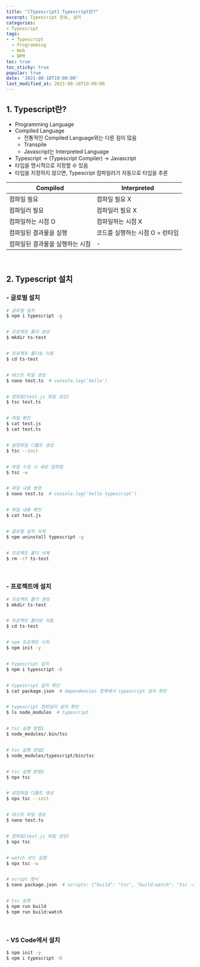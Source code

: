 ```yaml
---
title: "[Typescript] Typescript란?"
excerpt: Typescript 정보, 설치
categories:
- Typescript
tags:
- - Typescript
  - Programming
  - Web
  - NPM
toc: true
toc_sticky: true
popular: true
date: '2021-08-18T19:00:00'
last_modified_at: 2021-08-18T19:00:00
---
```


## 1. Typescript란?

- Programming Language
- Compiled Language
    - 전통적인 Compiled Language와는 다른 점이 많음
    - Transpile
    - Javascript는 Interpreted Language
- Typescript -> (Typescript Compiler) -> Javascript
- 타입을 명시적으로 지정할 수 있음
- 타입을 지정하지 않으면, Typescript 컴파일러가 자동으로 타입을 추론

Compiled | Interpreted
--|--
컴파일 필요 | 컴파일 필요 X
컴파일러 필요 | 컴파일러 필요 X
컴파일하는 시점 O | 컴파일하는 시점 X
컴파일된 결과물을 실행 | 코드를 실행하는 시점 O = 런타임
컴파일된 결과물을 실행하는 시점 | -


<br>

## 2. Typescript 설치

### - 글로벌 설치

```bash
# 글로벌 설치
$ npm i typescript -g


# 프로젝트 폴더 생성
$ mkdir ts-test


# 프로젝트 폴더로 이동
$ cd ts-test


# 테스트 파일 생성
$ nano test.ts  # console.log('hello')


# 컴파일(test.js 파일 생성)
$ tsc test.ts


# 파일 확인
$ cat test.js
$ cat test.ts


# 설정파일 디폴트 생성
$ tsc --init


# 파일 수정 시 새로 컴파일 
$ tsc -w


# 파일 내용 변경
$ nano test.ts  # console.log('hello typescript')


# 파일 내용 확인
$ cat test.js


# 글로벌 설치 삭제
$ npm uninstall typescript -g


# 프로젝트 폴더 삭제
$ rm -rf ts-test
```

<br>

### - 프로젝트에 설치

```bash
# 프로젝트 폴더 생성
$ mkdir ts-test


# 프로젝트 폴더로 이동
$ cd ts-test


# npm 프로젝트 시작
$ npm init -y


# typescript 설치
$ npm i typescript -D


# typescript 설치 확인
$ cat package.json  # dependencies 항목에서 typescript 설치 확인


# typescript 컴파일러 설치 확인
$ ls node_modules  # typescript


# tsc 실행 방법1
$ node_modules/.bin/tsc


# tsc 실행 방법2
$ node_modules/typescript/bin/tsc


# tsc 실행 방법3
$ npx tsc


# 설정파일 디폴트 생성
$ npx tsc --init


# 테스트 파일 생성
$ nano test.ts


# 컴파일(test.js 파일 생성)
$ npx tsc


# watch 모드 실행
$ npx tsc -w


# script 명시
$ nano package.json  # scripts: {"build": "tsc", "build:watch": "tsc -w"}


# tsc 실행
$ npm run build
$ npm run build:watch
```

<br>

### - VS Code에서 설치

```bash
$ npm init -y
$ npm i typescript -D
```